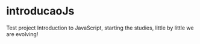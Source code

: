 # introducaoJs

Test project Introduction to JavaScript, starting the studies, little by little we are evolving!
